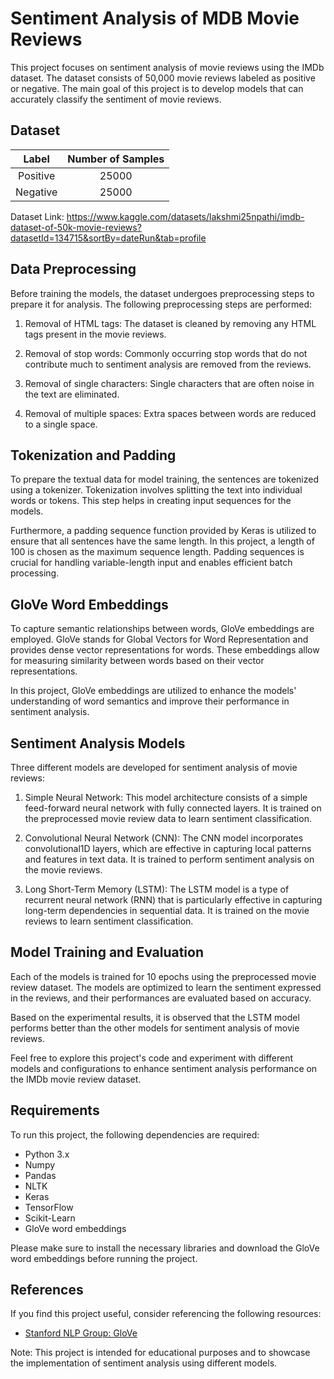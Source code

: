 
# Sentiment Analysis of MDB Movie Reviews

This project focuses on sentiment analysis of movie reviews using the IMDb dataset. The dataset consists of 50,000 movie reviews labeled as positive or negative. The main goal of this project is to develop models that can accurately classify the sentiment of movie reviews.

## Dataset

| Label | Number of Samples|
| :-----: | :---: | 
| Positive | 25000| 
| Negative | 25000| 

Dataset Link: https://www.kaggle.com/datasets/lakshmi25npathi/imdb-dataset-of-50k-movie-reviews?datasetId=134715&sortBy=dateRun&tab=profile

## Data Preprocessing

Before training the models, the dataset undergoes preprocessing steps to prepare it for analysis. The following preprocessing steps are performed:

1. Removal of HTML tags: The dataset is cleaned by removing any HTML tags present in the movie reviews.

2. Removal of stop words: Commonly occurring stop words that do not contribute much to sentiment analysis are removed from the reviews.

3. Removal of single characters: Single characters that are often noise in the text are eliminated.

4. Removal of multiple spaces: Extra spaces between words are reduced to a single space.

## Tokenization and Padding

To prepare the textual data for model training, the sentences are tokenized using a tokenizer. Tokenization involves splitting the text into individual words or tokens. This step helps in creating input sequences for the models.

Furthermore, a padding sequence function provided by Keras is utilized to ensure that all sentences have the same length. In this project, a length of 100 is chosen as the maximum sequence length. Padding sequences is crucial for handling variable-length input and enables efficient batch processing.

## GloVe Word Embeddings

To capture semantic relationships between words, GloVe embeddings are employed. GloVe stands for Global Vectors for Word Representation and provides dense vector representations for words. These embeddings allow for measuring similarity between words based on their vector representations.

In this project, GloVe embeddings are utilized to enhance the models' understanding of word semantics and improve their performance in sentiment analysis.

## Sentiment Analysis Models

Three different models are developed for sentiment analysis of movie reviews:

1. Simple Neural Network: This model architecture consists of a simple feed-forward neural network with fully connected layers. It is trained on the preprocessed movie review data to learn sentiment classification.

2. Convolutional Neural Network (CNN): The CNN model incorporates convolutional1D layers, which are effective in capturing local patterns and features in text data. It is trained to perform sentiment analysis on the movie reviews.

3. Long Short-Term Memory (LSTM): The LSTM model is a type of recurrent neural network (RNN) that is particularly effective in capturing long-term dependencies in sequential data. It is trained on the movie reviews to learn sentiment classification.

## Model Training and Evaluation

Each of the models is trained for 10 epochs using the preprocessed movie review dataset. The models are optimized to learn the sentiment expressed in the reviews, and their performances are evaluated based on accuracy.

Based on the experimental results, it is observed that the LSTM model performs better than the other models for sentiment analysis of movie reviews.

Feel free to explore this project's code and experiment with different models and configurations to enhance sentiment analysis performance on the IMDb movie review dataset.

## Requirements

To run this project, the following dependencies are required:

- Python 3.x
- Numpy
- Pandas
- NLTK
- Keras
- TensorFlow
- Scikit-Learn
- GloVe word embeddings

Please make sure to install the necessary libraries and download the GloVe word embeddings before running the project.

## References

If you find this project useful, consider referencing the following resources:

- [Stanford NLP Group: GloVe](https://nlp.stanford.edu/projects/glove/)

Note: This project is intended for educational purposes and to showcase the implementation of sentiment analysis using different models.

